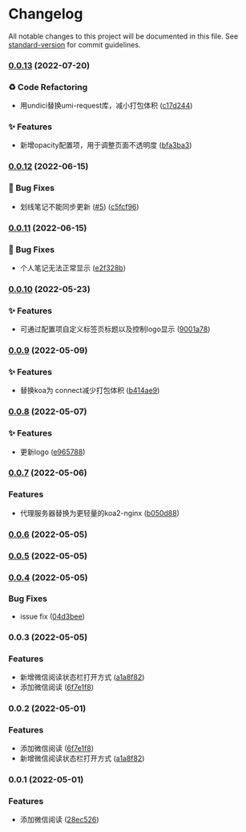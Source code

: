 # Changelog

All notable changes to this project will be documented in this file. See [standard-version](https://github.com/conventional-changelog/standard-version) for commit guidelines.

### [0.0.13](https://github.com/LstHeart/vscode-wxread/compare/v0.0.12...v0.0.13) (2022-07-20)


### ♻️ Code Refactoring

* 用undici替换umi-request库，减小打包体积 ([c17d244](https://github.com/LstHeart/vscode-wxread/commit/c17d24461a4d0e132441a3d874779fd5f347eb6f))


### ✨ Features

* 新增opacity配置项，用于调整页面不透明度 ([bfa3ba3](https://github.com/LstHeart/vscode-wxread/commit/bfa3ba3d0c50b345f0c3b48728f163377734e722))

### [0.0.12](https://github.com/LstHeart/vscode-wxread/compare/v0.0.11...v0.0.12) (2022-06-15)


### 🐛 Bug Fixes

* 划线笔记不能同步更新 ([#5](https://github.com/LstHeart/vscode-wxread/issues/5)) ([c5fcf96](https://github.com/LstHeart/vscode-wxread/commit/c5fcf96be8a91dabf5b138d4f9cb86393bfe9985))

### [0.0.11](https://github.com/LstHeart/vscode-wxread/compare/v0.0.10...v0.0.11) (2022-06-15)


### 🐛 Bug Fixes

* 个人笔记无法正常显示 ([e2f328b](https://github.com/LstHeart/vscode-wxread/commit/e2f328bfab8dfb932c13e656e81f4acc669673bb))

### [0.0.10](https://github.com/LstHeart/vscode-wxread/compare/v0.0.9...v0.0.10) (2022-05-23)


### ✨ Features

* 可通过配置项自定义标签页标题以及控制logo显示 ([9001a78](https://github.com/LstHeart/vscode-wxread/commit/9001a78c422561bd8bbdfc60be313918d28a608a))

### [0.0.9](https://github.com/LstHeart/vscode-wxread/compare/v0.0.8...v0.0.9) (2022-05-09)


### ✨ Features

* 替换koa为 connect减少打包体积 ([b414ae9](https://github.com/LstHeart/vscode-wxread/commit/b414ae91057b2b5cde05fe4c7108b9db48cc2f09))

### [0.0.8](https://github.com/LstHeart/vscode-wxread/compare/v0.0.7...v0.0.8) (2022-05-07)


### ✨ Features

* 更新logo ([e965788](https://github.com/LstHeart/vscode-wxread/commit/e9657881d15212810b20f7c8185a2d3edbcdde18))

### [0.0.7](https://github.com/LstHeart/vscode-wxread/compare/v0.0.6...v0.0.7) (2022-05-06)


### Features

* 代理服务器替换为更轻量的koa2-nginx ([b050d88](https://github.com/LstHeart/vscode-wxread/commit/b050d88b08cd93a5e7f3f32ea94b48d10326f8d5))

### [0.0.6](https://github.com/LstHeart/vscode-wxread/compare/v0.0.5...v0.0.6) (2022-05-05)

### [0.0.5](https://github.com/LstHeart/vscode-wxread/compare/v0.0.4...v0.0.5) (2022-05-05)

### [0.0.4](https://github.com/LstHeart/vscode-wxread/compare/v0.0.3...v0.0.4) (2022-05-05)


### Bug Fixes

* issue fix ([04d3bee](https://github.com/LstHeart/vscode-wxread/commit/04d3bee4a77179250bf5e7584264093ad891bb79))

### 0.0.3 (2022-05-05)


### Features

* 新增微信阅读状态栏打开方式 ([a1a8f82](https://github.com/LstHeart/vscode-wxread/commit/a1a8f825b077c64480c60d1a5f701af5ce898849))
* 添加微信阅读 ([6f7e1f8](https://github.com/LstHeart/vscode-wxread/commit/6f7e1f821feeb0053a2a3a64d5219333f4d75715))

### 0.0.2 (2022-05-01)


### Features

* 添加微信阅读 ([6f7e1f8](https://github.com/LstHeart/vscode-wxread/commit/6f7e1f821feeb0053a2a3a64d5219333f4d75715))
* 新增微信阅读状态栏打开方式 ([a1a8f82](https://github.com/LstHeart/vscode-wxread/commit/a1a8f825b077c64480c60d1a5f701af5ce898849))

### 0.0.1 (2022-05-01)


### Features

* 添加微信阅读 ([28ec526](https://github.com/LstHeart/vscode-wxread/commit/28ec526a0d962f94eeb5be7d531f988126d1e4be))